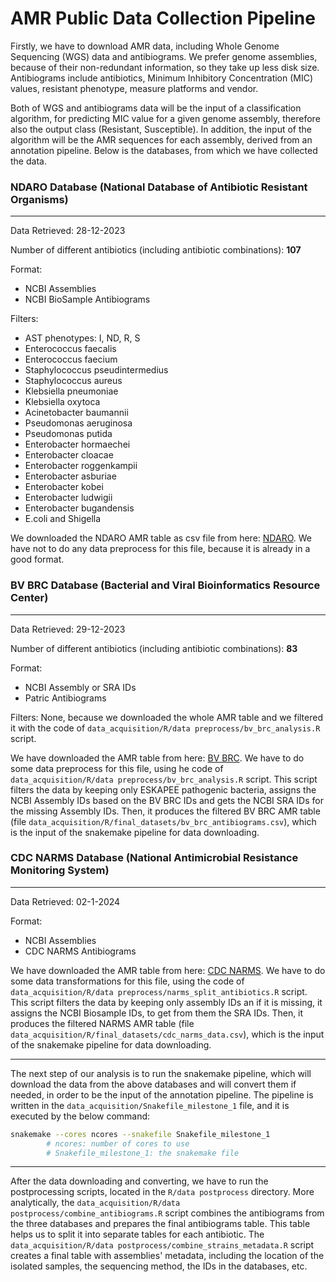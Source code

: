 # AMR Public Data Collection Pipeline

Firstly, we have to download AMR data, including Whole Genome Sequencing (WGS) data and antibiograms. We prefer genome assemblies, because of their non-redundant information, so they take up less disk size. Antibiograms include antibiotics, Minimum Inhibitory Concentration (MIC) values, resistant phenotype, measure platforms and vendor.

Both of WGS and antibiograms data will be the input of a classification algorithm, for predicting MIC value for a given genome assembly, therefore also the output class (Resistant, Susceptible). In addition, the input of the algorithm will be the AMR sequences for each assembly, derived from an annotation pipeline. Below is the databases, from which we have collected the data.

### NDARO Database (National Database of Antibiotic Resistant Organisms)
---

Data Retrieved: 28-12-2023

Number of different antibiotics (including antibiotic combinations): **107**

Format:
-   NCBI Assemblies
-   NCBI BioSample Antibiograms

Filters:
- AST phenotypes: I, ND, R, S
- Enterococcus faecalis
- Enterococcus faecium
- Staphylococcus pseudintermedius
- Staphylococcus aureus
- Klebsiella pneumoniae
- Klebsiella oxytoca
- Acinetobacter baumannii
- Pseudomonas aeruginosa
- Pseudomonas putida
- Enterobacter hormaechei
- Enterobacter cloacae
- Enterobacter roggenkampii
- Enterobacter asburiae
- Enterobacter kobei
- Enterobacter ludwigii
- Enterobacter bugandensis
- E.coli and Shigella

We downloaded the NDARO AMR table as csv file from here: [NDARO](https://www.ncbi.nlm.nih.gov/pathogens/isolates/#AST_phenotypes:(*=I%20*=ND%20*=R%20*=S)%20AND%20taxgroup_name:(%22Enterococcus%20faecalis%22%20%22Enterococcus%20faecium%22%20%22Staphylococcus%20pseudintermedius%22%20%22Staphylococcus%20aureus%22%20%22Klebsiella%20pneumoniae%22%20%22Klebsiella%20oxytoca%22%20%22Acinetobacter%20baumannii%22%20%22Pseudomonas%20aeruginosa%22%20%22Pseudomonas%20putida%22%20%22Enterobacter%20hormaechei%22%20%22Enterobacter%20cloacae%22%20%22Enterobacter%20roggenkampii%22%20%22Enterobacter%20asburiae%22%20%22Enterobacter%20kobei%22%20%22Enterobacter%20ludwigii%22%20%22Enterobacter%20bugandensis%22%20%22E.coli%20and%20Shigella%22)). We have not to do any data preprocess for this file, because it is already in a good format.


### BV BRC Database (Bacterial and Viral Bioinformatics Resource Center)
---

Data Retrieved: 29-12-2023

Number of different antibiotics (including antibiotic combinations): **83**

Format:
-   NCBI Assembly or SRA IDs
-   Patric Antibiograms

Filters: None, because we downloaded the whole AMR table and we filtered it with the code of `data_acquisition/R/data preprocess/bv_brc_analysis.R` script.

We have downloaded the AMR table from here: [BV BRC](https://www.bv-brc.org/view/Bacteria/2#view_tab=amr). We have to do some data preprocess for this file, using he code of `data_acquisition/R/data preprocess/bv_brc_analysis.R` script. This script filters the data by keeping only ESKAPEE pathogenic bacteria, assigns the NCBI Assembly IDs based on the BV BRC IDs and gets the NCBI SRA IDs for the missing Assembly IDs. Then, it produces the filtered BV BRC AMR table (file `data_acquisition/R/final_datasets/bv_brc_antibiograms.csv`), which is the input of the snakemake pipeline for data downloading.


### CDC NARMS Database (National Antimicrobial Resistance Monitoring System)
---

Data Retrieved: 02-1-2024

Format:
-   NCBI Assemblies
-   CDC NARMS Antibiograms


We have downloaded the AMR table from here: [CDC NARMS](https://wwwn.cdc.gov/narmsnow/). We have to do some data transformations for this file, using the code of `data_acquisition/R/data preprocess/narms_split_antibiotics.R` script. This script filters the data by keeping only assembly IDs an if it is missing, it assigns the NCBI Biosample IDs, to get from them the SRA IDs. Then, it produces the filtered NARMS AMR table (file `data_acquisition/R/final_datasets/cdc_narms_data.csv`), which is the input of the snakemake pipeline for data downloading.

---

The next step of our analysis is to run the snakemake pipeline, which will download the data from the above databases and will convert them if needed, in order to be the input of the annotation pipeline. The pipeline is written in the `data_acquisition/Snakefile_milestone_1` file, and it is executed by the below command:
```bash
snakemake --cores ncores --snakefile Snakefile_milestone_1
        # ncores: number of cores to use
        # Snakefile_milestone_1: the snakemake file
```

---

After the data downloading and converting, we have to run the postprocessing scripts, located in the `R/data postprocess` directory. More analytically, the `data_acquisition/R/data postprocess/combine_antibiograms.R` script combines the antibiograms from the three databases and prepares the final antibiograms table. This table helps us to split it into separate tables for each antibiotic. The `data_acquisition/R/data postprocess/combine_strains_metadata.R` script creates a final table with assemblies' metadata, including the location of the isolated samples, the sequencing method, the IDs in the databases, etc.